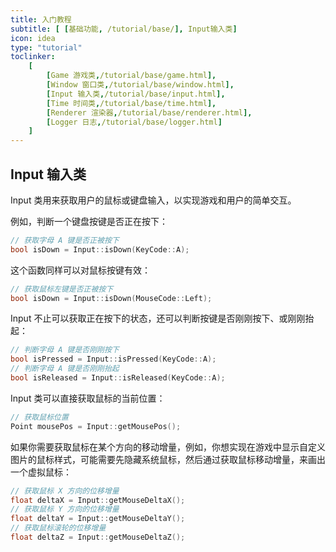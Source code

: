 ```yaml
---
title: 入门教程
subtitle: [ [基础功能, /tutorial/base/], Input输入类]
icon: idea
type: "tutorial"
toclinker: 
    [
        [Game 游戏类,/tutorial/base/game.html],
        [Window 窗口类,/tutorial/base/window.html],
        [Input 输入类,/tutorial/base/input.html],
        [Time 时间类,/tutorial/base/time.html],
        [Renderer 渲染器,/tutorial/base/renderer.html],
        [Logger 日志,/tutorial/base/logger.html]
    ]
---
```


## Input 输入类

Input 类用来获取用户的鼠标或键盘输入，以实现游戏和用户的简单交互。

例如，判断一个键盘按键是否正在按下：

```cpp
// 获取字母 A 键是否正被按下
bool isDown = Input::isDown(KeyCode::A);
```

这个函数同样可以对鼠标按键有效：

```cpp
// 获取鼠标左键是否正被按下
bool isDown = Input::isDown(MouseCode::Left);
```

Input 不止可以获取正在按下的状态，还可以判断按键是否刚刚按下、或刚刚抬起：

```cpp
// 判断字母 A 键是否刚刚按下
bool isPressed = Input::isPressed(KeyCode::A);
// 判断字母 A 键是否刚刚抬起
bool isReleased = Input::isReleased(KeyCode::A);
```

Input 类可以直接获取鼠标的当前位置：

```cpp
// 获取鼠标位置
Point mousePos = Input::getMousePos();
```

如果你需要获取鼠标在某个方向的移动增量，例如，你想实现在游戏中显示自定义图片的鼠标样式，可能需要先隐藏系统鼠标，然后通过获取鼠标移动增量，来画出一个虚拟鼠标：

```cpp
// 获取鼠标 X 方向的位移增量
float deltaX = Input::getMouseDeltaX();
// 获取鼠标 Y 方向的位移增量
float deltaY = Input::getMouseDeltaY();
// 获取鼠标滚轮的位移增量
float deltaZ = Input::getMouseDeltaZ();
```
